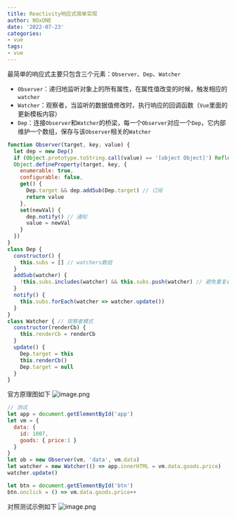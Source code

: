 ```yaml
---
title: Reactivity响应式简单实现
author: NOxONE
date: '2022-07-23'
categories:
- vue
tags:
- vue
---
```


最简单的响应式主要只包含三个元素：`Observer`、`Dep`、`Watcher`
- `Observer`：递归地监听对象上的所有属性，在属性值改变的时候，触发相应的`watcher`
- `Watcher`：观察者，当监听的数据值修改时，执行响应的回调函数（`Vue`里面的更新模板内容）
- `Dep`：连接`Observer`和`Watcher`的桥梁，每一个`Observer`对应一个`Dep`，它内部维护一个数组，保存与该`Observer`相关的`Watcher`
```js
function Observer(target, key, value) {
  let dep = new Dep()
  if (Object.prototype.toString.call(value) == '[object Object]') Reflect.ownKeys(value).forEach(key => new Observer(value, key, value[key]))
  Object.defineProperty(target, key, {
    enumerable: true,
    configurable: false,
    get() {
      Dep.target && dep.addSub(Dep.target) // 订阅
      return value
    },
    set(newVal) {
      dep.notify() // 通知 
      value = newVal
    }
  })
}
class Dep {
  constructor() {
    this.subs = [] // watchers数组
  }
  addSub(watcher) {
    !this.subs.includes(watcher) && this.subs.push(watcher) // 避免重复收集
  }
  notify() {
    this.subs.forEach(watcher => watcher.update())
  }
}
class Watcher { // 观察者模式
  constructor(renderCb) {
    this.renderCb = renderCb
  }
  update() {
    Dep.target = this
    this.renderCb()
    Dep.target = null
  }
}
```
官方原理图如下
![image.png](https://p6-juejin.byteimg.com/tos-cn-i-k3u1fbpfcp/77ed9c007c5548baad8aa0715e009dde~tplv-k3u1fbpfcp-watermark.image?)
```js
// 测试
let app = document.getElementById('app')
let vm = {
  data: {
    id: 1007,
    goods: { price:1 }
  }
}
let ob = new Observer(vm, 'data', vm.data)
let watcher = new Watcher(() => app.innerHTML = vm.data.goods.price)
watcher.update()

let btn = document.getElementById('btn')
btn.onclick = () => vm.data.goods.price++
```

对照测试示例如下
![image.png](https://p6-juejin.byteimg.com/tos-cn-i-k3u1fbpfcp/4d39bb5b13584152827835184b5c56c6~tplv-k3u1fbpfcp-watermark.image?)
